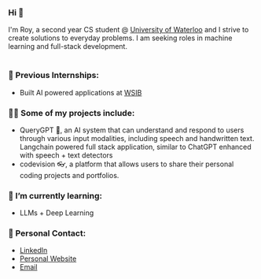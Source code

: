### Hi 👋

I'm Roy, a second year CS student @ [University of Waterloo](https://uwaterloo.ca/about/) and I strive to create solutions to everyday problems. I am seeking roles in machine learning and full-stack development. <br><br>

### 🧰 Previous Internships:
- Built AI powered applications at [WSIB](https://www.wsib.ca/en)

### 🧑‍💻 Some of my projects include:
- QueryGPT 🤖, an AI system that can understand and respond to users through various input modalities, including speech and handwritten text. Langchain powered full stack application, similar to ChatGPT enhanced with speech + text detectors
- codevision 👓, a platform that allows users to share their personal coding projects and portfolios.

### 🌱 I’m currently learning:
- LLMs + Deep Learning

### 💌 Personal Contact: 
- [LinkedIn](https://www.linkedin.com/in/roychon)
- [Personal Website](https://roychon.github.io)
- [Email](mailto:rchon@uwaterloo.ca)
